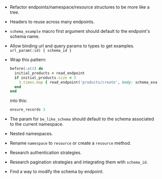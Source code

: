 - Refactor endpoints/namespace/resource structures to be more like a tree.
- Headers to reuse across many endpoints.
- `schema_example` macro first argument should default to the endpoint's schema name.
- Allow binding url and query params to types to get examples. `url_param(:id) { schema_id }`
- Wrap this pattern:
    
    ```ruby
    before(:all) do
      initial_products = read_endpoint
      if initial_products.size < 3
        3.times.map { read_endpoint('products/create', body: schema_example(:product)) }
      end
    end
    ```

    into this:

    ```ruby
    ensure_records 3
    ```

- The param for `be_like_schema` should default to the schema associated to the current namespace.
- Nested namespaces.
- Rename `namespace` to `resource` or create a `resource` method.
- Research authentication strategies.
- Research pagination strategies and integrating them with `schema_id`.
- Find a way to modify the schema by endpoint.
